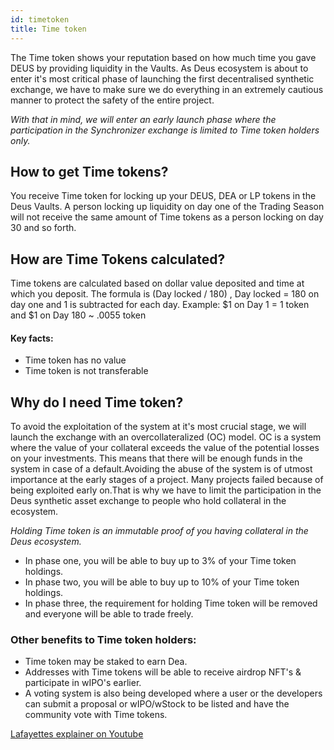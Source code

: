 ```yaml
---
id: timetoken
title: Time token
---
```


The Time token shows your reputation based on how much time you gave DEUS by providing liquidity in the Vaults. As Deus ecosystem is about to enter it's most critical phase of launching the first decentralised synthetic exchange, we have to make sure we do everything in an extremely cautious manner to protect the safety of the entire project.

*With that in mind, we will enter an early launch phase where the participation in the Synchronizer exchange is limited to Time token holders only.*

 
## How to get Time tokens?

You receive Time token for locking up your DEUS, DEA or LP tokens in the Deus Vaults. A person locking up liquidity on day one of the Trading Season will not receive the same amount of Time tokens as a person locking on day 30 and so forth.


## How are Time Tokens calculated?

Time tokens are calculated based on dollar value deposited and time at which you deposit. The formula is (Day locked / 180) , Day locked = 180 on day one and 1 is subtracted for each day.
Example: $1 on Day 1 = 1 token and $1 on Day 180 ~ .0055 token 

#### Key facts:

- Time token has no value 
- Time token is not transferable

## Why do I need Time token?

To avoid the exploitation of the system at it's most crucial stage, we will launch the exchange with an overcollateralized (OC) model. OC is a system where the value of your collateral exceeds the value of the potential losses on your investments. This means that there will be enough funds in the system in case of a default.Avoiding the abuse of the system is of utmost importance at the early stages of a project. Many projects failed because of being exploited early on.That is why we have to limit the participation in the Deus synthetic asset exchange to people who hold collateral in the ecosystem.

*Holding Time token is an immutable proof of you having collateral in the Deus ecosystem.*

- In phase one, you will be able to buy up to 3% of your Time token holdings. 
- In phase two, you will be able to buy up to 10% of your Time token holdings.
- In phase three, the requirement for holding Time token will be removed and everyone will be able to trade freely. 


### Other benefits to Time token holders:

- Time token may be staked to earn Dea.  
- Addresses with Time tokens will be able to receive airdrop NFT's & participate in wIPO's earlier. 
- A voting system is also being developed where a user or the developers can submit a proposal or wIPO/wStock to be listed and have the community vote with Time tokens.


[Lafayettes explainer on Youtube](https://www.youtube.com/watch?v=Xdxj8opzQgw)

